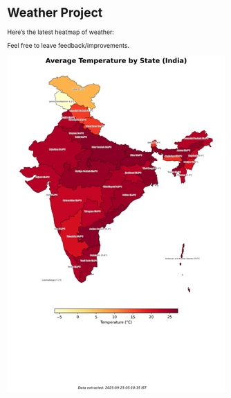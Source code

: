 # Weather Project

Here’s the latest heatmap of weather:

Feel free to leave feedback/improvements.

![India Heatmap](docs/assets/india_heatmap.png?v=D48175)

